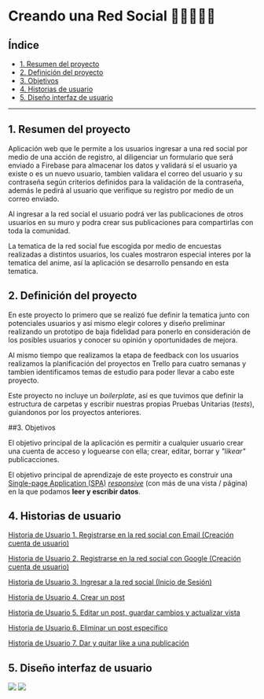 # Creando una Red Social 💌🐱‍💻🐱‍👓

## Índice

* [1. Resumen del proyecto](#1-resumen-del-proyecto)
* [2. Definición del proyecto](#2-definición-del-proyecto)
* [3. Objetivos](#3-objetivos)
* [4. Historias de usuario](#3-historias-de-usuario)
* [5. Diseño interfaz de usuario](#4-diseño-interfaz-de-usuario)


***

## 1. Resumen del proyecto

Aplicación web que le permite a los usuarios ingresar a una red social por medio de una acción de registro, al diligenciar un formulario que será enviado a Firebase para almacenar los datos y validará sí el usuario ya existe o es un nuevo usuario, tambien validara el correo del usuario y su contraseña según criterios definidos para la validación de la contraseña, además le pedirá al usuario que verifique su registro por medio de un correo enviado.

Al ingresar a la red social el usuario podrá ver las publicaciones de otros usuarios en su muro y podra crear sus publicaciones para compartirlas con toda la comunidad.

La tematica de la red social fue escogida por medio de encuestas realizadas a distintos usuarios, los cuales mostraron especial interes por la tematica del anime, así la aplicación se desarrollo pensando en esta tematica.


## 2. Definición del proyecto

En este proyecto lo primero que se realizó fue definir la tematica junto con potenciales usuarios y así mismo elegir colores y diseño preliminar realizando un prototipo de baja fidelidad para ponerlo en consideración de los posibles usuarios y conocer su opinión y oportunidades de mejora.

Al mismo tiempo que realizamos la etapa de feedback con los usuarios realizamos la planificación del proyectos en Trello para cuatro semanas y tambien identificamos temas de estudio para poder llevar a cabo este proyecto.

Este proyecto no incluye un _boilerplate_, así es que tuvimos que definir la estructura de carpetas y escribir nuestras propias Pruebas Unitarias (_tests_), guiandonos por los proyectos anteriores.


##3. Objetivos

El objetivo principal de la aplicación es permitir a cualquier usuario crear una cuenta de
acceso y loguearse con ella; crear, editar, borrar y _"likear"_ publicacciones.

El objetivo principal de aprendizaje de este proyecto es construir una
[Single-page Application (SPA)](https://es.wikipedia.org/wiki/Single-page_application)
[_responsive_](https://curriculum.laboratoria.la/es/topics/css/02-responsive) (con más de una vista / página)
en la que podamos **leer y escribir datos**.


## 4. Historias de usuario

[Historia de Usuario 1. Registrarse en la red social con Email (Creación cuenta de usuario)](https://trello.com/c/yCSqDVvo/101-hu1-registrarse-en-la-red-social-con-email-creaci%C3%B3n-cuenta-de-usuario)

[Historia de Usuario 2. Registrarse en la red social con Google (Creación cuenta de usuario)](https://trello.com/c/8Ke1XCuz/117-hu2-registrarse-en-la-red-social-con-google-creaci%C3%B3n-cuenta-de-usuario)

[Historia de Usuario 3. Ingresar a la red social (Inicio de Sesión)](https://trello.com/c/4bKWiWvS/93-hu3-ingresar-a-la-red-social-inicio-de-sesi%C3%B3n)

[Historia de Usuario 4. Crear un post](https://trello.com/c/hMJ9md7j/140-hu4-poder-crear-un-post)

[Historia de Usuario 5. Editar un post, guardar cambios y actualizar vista](https://trello.com/c/xxFIOhwC/141-hu5-editar-un-post-guardar-cambios-y-actualizar-vista)

[Historia de Usuario 6. Eliminar un post específico](https://trello.com/c/qsZPgpNQ/142-hu6-poder-eliminar-un-post-espec%C3%ADfico)

[Historia de Usuario 7. Dar y quitar like a una publicación](https://trello.com/c/sh1mTXkg/162-hu7-poder-dar-y-quitar-like-a-una-publicaci%C3%B3n)


## 5. Diseño interfaz de usuario

<img src = "https://trello.com/1/cards/6227f275b1a2f54e4d71d561/attachments/6227f27d9ebeea4cdcfaa268/download/image.png">

<img src = "https://trello.com/1/cards/6227f2f672e7ae265c989edb/attachments/6227f2fa86fee332d79254ad/download/image.png">




